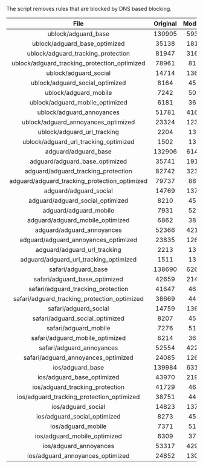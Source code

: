 The script removes rules that are blocked by DNS based blocking.


| File | Original | Modified |
|:----:|:-----:|:-----:|
| ublock/adguard_base | 130905 | 59356 |
| ublock/adguard_base_optimized | 35138 | 18115 |
| ublock/adguard_tracking_protection | 81947 | 31646 |
| ublock/adguard_tracking_protection_optimized | 78961 | 8135 |
| ublock/adguard_social | 14714 | 13648 |
| ublock/adguard_social_optimized | 8164 | 4533 |
| ublock/adguard_mobile | 7242 | 5090 |
| ublock/adguard_mobile_optimized | 6181 | 3634 |
| ublock/adguard_annoyances | 51781 | 41687 |
| ublock/adguard_annoyances_optimized | 23324 | 12328 |
| ublock/adguard_url_tracking | 2204 | 1344 |
| ublock/adguard_url_tracking_optimized | 1502 | 1341 |
| adguard/adguard_base | 132906 | 61413 |
| adguard/adguard_base_optimized | 35741 | 19152 |
| adguard/adguard_tracking_protection | 82742 | 32383 |
| adguard/adguard_tracking_protection_optimized | 79737 | 8856 |
| adguard/adguard_social | 14769 | 13708 |
| adguard/adguard_social_optimized | 8210 | 4579 |
| adguard/adguard_mobile | 7931 | 5271 |
| adguard/adguard_mobile_optimized | 6862 | 3808 |
| adguard/adguard_annoyances | 52366 | 42193 |
| adguard/adguard_annoyances_optimized | 23835 | 12606 |
| adguard/adguard_url_tracking | 2213 | 1352 |
| adguard/adguard_url_tracking_optimized | 1511 | 1349 |
| safari/adguard_base | 138690 | 62640 |
| safari/adguard_base_optimized | 42659 | 21422 |
| safari/adguard_tracking_protection | 41647 | 4612 |
| safari/adguard_tracking_protection_optimized | 38669 | 4463 |
| safari/adguard_social | 14759 | 13692 |
| safari/adguard_social_optimized | 8207 | 4566 |
| safari/adguard_mobile | 7276 | 5129 |
| safari/adguard_mobile_optimized | 6214 | 3667 |
| safari/adguard_annoyances | 52554 | 42299 |
| safari/adguard_annoyances_optimized | 24085 | 12687 |
| ios/adguard_base | 139984 | 63150 |
| ios/adguard_base_optimized | 43970 | 21929 |
| ios/adguard_tracking_protection | 41729 | 4620 |
| ios/adguard_tracking_protection_optimized | 38751 | 4471 |
| ios/adguard_social | 14823 | 13730 |
| ios/adguard_social_optimized | 8273 | 4586 |
| ios/adguard_mobile | 7371 | 5173 |
| ios/adguard_mobile_optimized | 6309 | 3708 |
| ios/adguard_annoyances | 53317 | 42954 |
| ios/adguard_annoyances_optimized | 24852 | 13007 |